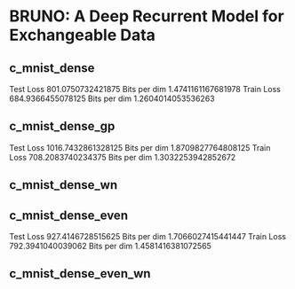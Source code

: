 # BRUNO: A Deep Recurrent Model for Exchangeable Data

## c_mnist_dense

Test Loss 801.0750732421875
Bits per dim 1.4741161167681978
Train Loss 684.9366455078125
Bits per dim 1.2604014053536263

## c_mnist_dense_gp

Test Loss 1016.7432861328125
Bits per dim 1.8709827764808125
Train Loss 708.2083740234375
Bits per dim 1.3032253942852672

## c_mnist_dense_wn


## c_mnist_dense_even

Test Loss 927.4146728515625
Bits per dim 1.7066027415441447
Train Loss 792.3941040039062
Bits per dim 1.4581416381072565

## c_mnist_dense_even_wn




